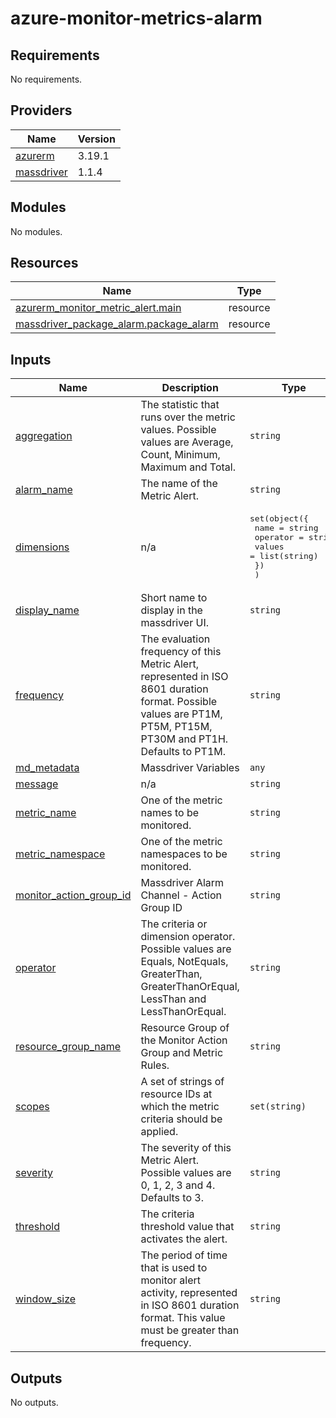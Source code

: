 # azure-monitor-metrics-alarm

<!-- BEGINNING OF PRE-COMMIT-TERRAFORM DOCS HOOK -->
## Requirements

No requirements.

## Providers

| Name | Version |
|------|---------|
| <a name="provider_azurerm"></a> [azurerm](#provider\_azurerm) | 3.19.1 |
| <a name="provider_massdriver"></a> [massdriver](#provider\_massdriver) | 1.1.4 |

## Modules

No modules.

## Resources

| Name | Type |
|------|------|
| [azurerm_monitor_metric_alert.main](https://registry.terraform.io/providers/hashicorp/azurerm/latest/docs/resources/monitor_metric_alert) | resource |
| [massdriver_package_alarm.package_alarm](https://registry.terraform.io/providers/massdriver-cloud/massdriver/latest/docs/resources/package_alarm) | resource |

## Inputs

| Name | Description | Type | Default | Required |
|------|-------------|------|---------|:--------:|
| <a name="input_aggregation"></a> [aggregation](#input\_aggregation) | The statistic that runs over the metric values. Possible values are Average, Count, Minimum, Maximum and Total. | `string` | n/a | yes |
| <a name="input_alarm_name"></a> [alarm\_name](#input\_alarm\_name) | The name of the Metric Alert. | `string` | n/a | yes |
| <a name="input_dimensions"></a> [dimensions](#input\_dimensions) | n/a | <pre>set(object({<br>    name     = string<br>    operator = string<br>    values   = list(string)<br>    })<br>  )</pre> | `[]` | no |
| <a name="input_display_name"></a> [display\_name](#input\_display\_name) | Short name to display in the massdriver UI. | `string` | n/a | yes |
| <a name="input_frequency"></a> [frequency](#input\_frequency) | The evaluation frequency of this Metric Alert, represented in ISO 8601 duration format. Possible values are PT1M, PT5M, PT15M, PT30M and PT1H. Defaults to PT1M. | `string` | n/a | yes |
| <a name="input_md_metadata"></a> [md\_metadata](#input\_md\_metadata) | Massdriver Variables | `any` | n/a | yes |
| <a name="input_message"></a> [message](#input\_message) | n/a | `string` | n/a | yes |
| <a name="input_metric_name"></a> [metric\_name](#input\_metric\_name) | One of the metric names to be monitored. | `string` | n/a | yes |
| <a name="input_metric_namespace"></a> [metric\_namespace](#input\_metric\_namespace) | One of the metric namespaces to be monitored. | `string` | n/a | yes |
| <a name="input_monitor_action_group_id"></a> [monitor\_action\_group\_id](#input\_monitor\_action\_group\_id) | Massdriver Alarm Channel - Action Group ID | `string` | n/a | yes |
| <a name="input_operator"></a> [operator](#input\_operator) | The criteria or dimension operator. Possible values are Equals, NotEquals, GreaterThan, GreaterThanOrEqual, LessThan and LessThanOrEqual. | `string` | n/a | yes |
| <a name="input_resource_group_name"></a> [resource\_group\_name](#input\_resource\_group\_name) | Resource Group of the Monitor Action Group and Metric Rules. | `string` | n/a | yes |
| <a name="input_scopes"></a> [scopes](#input\_scopes) | A set of strings of resource IDs at which the metric criteria should be applied. | `set(string)` | n/a | yes |
| <a name="input_severity"></a> [severity](#input\_severity) | The severity of this Metric Alert. Possible values are 0, 1, 2, 3 and 4. Defaults to 3. | `string` | n/a | yes |
| <a name="input_threshold"></a> [threshold](#input\_threshold) | The criteria threshold value that activates the alert. | `string` | n/a | yes |
| <a name="input_window_size"></a> [window\_size](#input\_window\_size) | The period of time that is used to monitor alert activity, represented in ISO 8601 duration format. This value must be greater than frequency. | `string` | n/a | yes |

## Outputs

No outputs.
<!-- END OF PRE-COMMIT-TERRAFORM DOCS HOOK -->
